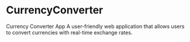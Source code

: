 # CurrencyConverter
Currency Converter App A user-friendly web application that allows users to convert currencies with real-time exchange rates.
